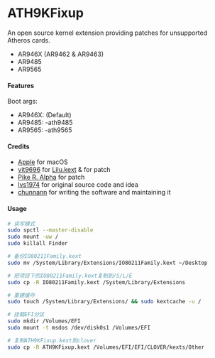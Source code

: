 ATH9KFixup
==========

An open source kernel extension providing patches for unsupported Atheros cards.
- AR946X (AR9462 & AR9463)
- AR9485
- AR9565


#### Features
Boot args:
- AR946X: (Default)
- AR9485: -ath9485
- AR9565: -ath9565


#### Credits
- [Apple](https://www.apple.com) for macOS  
- [vit9696](https://github.com/vit9696) for [Lilu.kext](https://github.com/vit9696/Lilu) & for patch
- [Pike R. Alpha](https://github.com/Piker-Alpha) for patch
- [lvs1974](https://applelife.ru/members/lvs1974.53809/) for original source code and idea
- [chunnann](http://www.insanelymac.com/forum/user/1977171-chunnann/) for writing the software and maintaining it

#### Usage

```bash
# 读写模式
sudo spctl --master-disable
sudo mount -uw /
sudo killall Finder

# 备份IO80211Family.kext
sudo mv /System/Library/Extensions/IO80211Family.kext ~/Desktop

# 把项目下的IO80211Family.kext复制到/S/L/E
sudo cp -R IO80211Family.kext /System/Library/Extensions

# 重建缓存
sudo touch /System/Library/Extensions/ && sudo kextcache -u /

# 挂载EFI分区
sudo mkdir /Volumes/EFI
sudo mount -t msdos /dev/disk0s1 /Volumes/EFI

# 复制ATH9KFixup.kext到clover
sudo cp -R ATH9KFixup.kext /Volumes/EFI/EFI/CLOVER/kexts/Other
```
